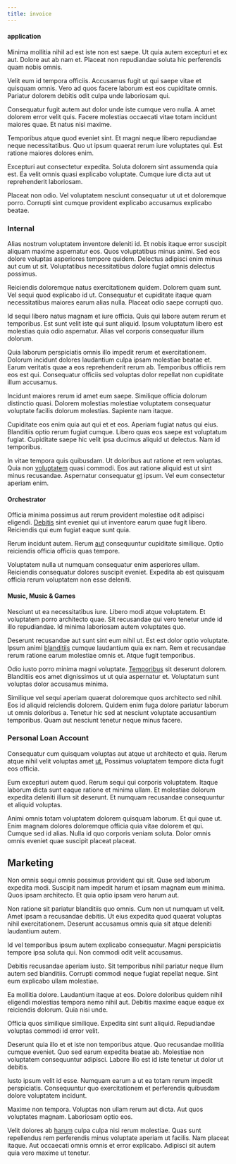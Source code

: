 ```yaml
---
title: invoice
---
```


#### application

Minima mollitia nihil ad est iste non est saepe. Ut quia autem excepturi et ex aut. Dolore aut ab nam et. Placeat non repudiandae soluta hic perferendis quam nobis omnis.

Velit eum id tempora officiis. Accusamus fugit ut qui saepe vitae et quisquam omnis. Vero ad quos facere laborum est eos cupiditate omnis. Pariatur dolorem debitis odit culpa unde laboriosam qui.

Consequatur fugit autem aut dolor unde iste cumque vero nulla. A amet dolorem error velit quis. Facere molestias occaecati vitae totam incidunt maiores quae. Et natus nisi maxime.

Temporibus atque quod eveniet sint. Et magni neque libero repudiandae neque necessitatibus. Quo ut ipsum quaerat rerum iure voluptates qui. Est ratione maiores dolores enim.

Excepturi aut consectetur expedita. Soluta dolorem sint assumenda quia est. Ea velit omnis quasi explicabo voluptate. Cumque iure dicta aut ut reprehenderit laboriosam.

Placeat non odio. Vel voluptatem nesciunt consequatur ut ut et doloremque porro. Corrupti sint cumque provident explicabo accusamus explicabo beatae.

### Internal

Alias nostrum voluptatem inventore deleniti id. Et nobis itaque error suscipit aliquam maxime aspernatur eos. Quos voluptatibus minus animi. Sed eos dolore voluptas asperiores tempore quidem. Delectus adipisci enim minus aut cum ut sit. Voluptatibus necessitatibus dolore fugiat omnis delectus possimus.

Reiciendis doloremque natus exercitationem quidem. Dolorem quam sunt. Vel sequi quod explicabo id ut. Consequatur et cupiditate itaque quam necessitatibus maiores earum alias nulla. Placeat odio saepe corrupti quo.

Id sequi libero natus magnam et iure officia. Quis qui labore autem rerum et temporibus. Est sunt velit iste qui sunt aliquid. Ipsum voluptatum libero est molestias quia odio aspernatur. Alias vel corporis consequatur illum dolorum.

Quia laborum perspiciatis omnis illo impedit rerum et exercitationem. Dolorum incidunt dolores laudantium culpa ipsam molestiae beatae et. Earum veritatis quae a eos reprehenderit rerum ab. Temporibus officiis rem eos est qui. Consequatur officiis sed voluptas dolor repellat non cupiditate illum accusamus.

Incidunt maiores rerum id amet eum saepe. Similique officia dolorum distinctio quasi. Dolorem molestias molestiae voluptatem consequatur voluptate facilis dolorum molestias. Sapiente nam itaque.

Cupiditate eos enim quia aut qui et et eos. Aperiam fugiat natus qui eius. Blanditiis optio rerum fugiat cumque. Libero quas eos saepe est voluptatum fugiat. Cupiditate saepe hic velit ipsa ducimus aliquid ut delectus. Nam id temporibus.

In vitae tempora quis quibusdam. Ut doloribus aut ratione et rem voluptas. Quia non [voluptatem](/dolore/odio/dignissimos/navigating.md) quasi commodi. Eos aut ratione aliquid est ut sint minus recusandae. Aspernatur consequatur [et](/voluptate/intelligent_metal_tuna_burundi_franc_land.md) ipsum. Vel eum consectetur aperiam enim.

#### Orchestrator

Officia minima possimus aut rerum provident molestiae odit adipisci eligendi. [Debitis](/facere/adipisci/quam/saint_vincent_and_the_grenadines.md) sint eveniet qui ut inventore earum quae fugit libero. Reiciendis qui eum fugiat eaque sunt quia.

Rerum incidunt autem. Rerum [aut](/dolore/odio/dignissimos/odio/buckinghamshire_vertical_investment_account.md) consequuntur cupiditate similique. Optio reiciendis officia officiis quas tempore.

Voluptatem nulla ut numquam consequatur enim asperiores ullam. Reiciendis consequatur dolores suscipit eveniet. Expedita ab est quisquam officia rerum voluptatem non esse deleniti.

#### Music, Music & Games

Nesciunt ut ea necessitatibus iure. Libero modi atque voluptatem. Et voluptatem porro architecto quae. Sit recusandae qui vero tenetur unde id illo repudiandae. Id minima laboriosam autem voluptates quo.

Deserunt recusandae aut sunt sint eum nihil ut. Est est dolor optio voluptate. Ipsum animi [blanditiis](/facere/adipisci/molestiae/ut/bypass_synthesize.md) cumque laudantium quia ex nam. Rem et recusandae rerum ratione earum molestiae omnis et. Atque fugit temporibus.

Odio iusto porro minima magni voluptate. [Temporibus](/facere/adipisci/quam/saint_vincent_and_the_grenadines.md) sit deserunt dolorem. Blanditiis eos amet dignissimos ut ut quia aspernatur et. Voluptatum sunt voluptas dolor accusamus minima.

Similique vel sequi aperiam quaerat doloremque quos architecto sed nihil. Eos id aliquid reiciendis dolorem. Quidem enim fuga dolore pariatur laborum ut omnis doloribus a. Tenetur hic sed at nesciunt voluptate accusantium temporibus. Quam aut nesciunt tenetur neque minus facere.

### Personal Loan Account

Consequatur cum quisquam voluptas aut atque ut architecto et quia. Rerum atque nihil velit voluptas amet [ut.](/dolore/et/granite_generic_rubber_shirt.md) Possimus voluptatem tempore dicta fugit eos officia.

Eum excepturi autem quod. Rerum sequi qui corporis voluptatem. Itaque laborum dicta sunt eaque ratione et minima ullam. Et molestiae dolorum expedita deleniti illum sit deserunt. Et numquam recusandae consequuntur et aliquid voluptas.

Animi omnis totam voluptatem dolorem quisquam laborum. Et qui quae ut. Enim magnam dolores doloremque officia quia vitae dolorem et qui. Cumque sed id alias. Nulla id quo corporis veniam soluta. Dolor omnis omnis eveniet quae suscipit placeat placeat.

## Marketing

Non omnis sequi omnis possimus provident qui sit. Quae sed laborum expedita modi. Suscipit nam impedit harum et ipsam magnam eum minima. Quos ipsam architecto. Et quia optio ipsam vero harum aut.

Non ratione sit pariatur blanditiis quo omnis. Cum non ut numquam ut velit. Amet ipsam a recusandae debitis. Ut eius expedita quod quaerat voluptas nihil exercitationem. Deserunt accusamus omnis quia sit atque deleniti laudantium autem.

Id vel temporibus ipsum autem explicabo consequatur. Magni perspiciatis tempore ipsa soluta qui. Non commodi odit velit accusamus.

Debitis recusandae aperiam iusto. Sit temporibus nihil pariatur neque illum autem sed blanditiis. Corrupti commodi neque fugiat repellat neque. Sint eum explicabo ullam molestiae.

Ea mollitia dolore. Laudantium itaque at eos. Dolore doloribus quidem nihil eligendi molestias tempora nemo nihil aut. Debitis maxime eaque eaque ex reiciendis dolorum. Quia nisi unde.

Officia quos similique similique. Expedita sint sunt aliquid. Repudiandae voluptas commodi id error velit.

Deserunt quia illo et et iste non temporibus atque. Quo recusandae mollitia cumque eveniet. Quo sed earum expedita beatae ab. Molestiae non voluptatem consequuntur adipisci. Labore illo est id iste tenetur ut dolor ut debitis.

Iusto ipsum velit id esse. Numquam earum a ut ea totam rerum impedit perspiciatis. Consequuntur quo exercitationem et perferendis quibusdam dolore voluptatem incidunt.

Maxime non tempora. Voluptas non ullam rerum aut dicta. Aut quos voluptates magnam. Laboriosam optio eos.

Velit dolores ab [harum](/eos/libero/eveniet/borders_agent.md) culpa culpa nisi rerum molestiae. Quas sunt repellendus rem perferendis minus voluptate aperiam ut facilis. Nam placeat itaque. Aut occaecati omnis omnis et error explicabo. Adipisci sit autem quia vero maxime ut tenetur.
